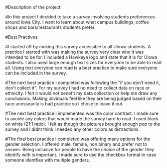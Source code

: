 #Description of the project:

#In this project I decided to take a survey involving students preferences around Iowa City. I want to learn about what campus buildings, coffee shops and bars/restaurants students prefer. 



#Best Practives

#I started off by making this survey accessible to all UIowa students. A practice I started with was making the survey very clear who it was intended to be for. I included a Hawkeye logo and state that it is for UIowa students. I also used large enough text sizes for everyone to be able to read all. Using text everyone can read is a best practice to make sure everyone can be included in the survey. 

#The next best practice I completed was following the "if you don't need it, don't collect it". For my survey I had no need to collect data on race or ethnicity. I felt it would not benefit my data collection or help me draw any conclusions. Making idividuals feel like they are being judged based on their race unessearily is bad practice so I chose to leave it out. 

#The next best practice I implemented was the color contrast. I made sure to avoide any colors that would made the survey hard to read. I used black on white (21:1 ratio). I felt as though the pictures brought enough pop to the survey and I didnt think I needed any other colors as distractions. 

#The final best practice I completed was offering many options for the gender selection. I offered male, female, non binary and prefer not to answer. Being inclusive for people to have the choice of the gender they identify with is important. I made sure to use the checkbox format in case someone identfies with multiple genders. 
